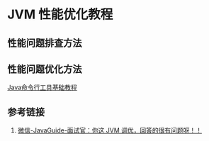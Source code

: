 # JVM 性能优化教程


## 性能问题排查方法


## 性能问题优化方法


[Java命令行工具基础教程](work/programming/Java/CLI/Java命令行工具基础教程.md)

## 参考链接
1. [微信-JavaGuide-面试官：你这 JVM 调优，回答的很有问题呀！！](https://mp.weixin.qq.com/s/pOOiLl3j0-0Hqhz3sPzxOQ)